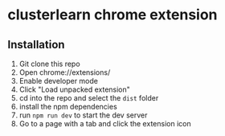 # clusterlearn chrome extension
## Installation
1. Git clone this repo
2. Open chrome://extensions/
3. Enable developer mode
4. Click "Load unpacked extension"
5. cd into the repo and select the `dist` folder
6. install the npm dependencies
7. run `npm run dev` to start the dev server
8. Go to a page with a tab and click the extension icon


<!--  reset your git commit and remove node_modules from the repo
git rm -r --cached .
